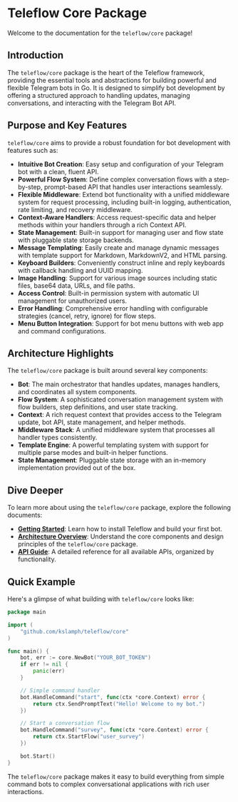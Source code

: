 # Teleflow Core Package

Welcome to the documentation for the `teleflow/core` package!

## Introduction

The `teleflow/core` package is the heart of the Teleflow framework, providing the essential tools and abstractions for building powerful and flexible Telegram bots in Go. It is designed to simplify bot development by offering a structured approach to handling updates, managing conversations, and interacting with the Telegram Bot API.

## Purpose and Key Features

`teleflow/core` aims to provide a robust foundation for bot development with features such as:

*   **Intuitive Bot Creation**: Easy setup and configuration of your Telegram bot with a clean, fluent API.
*   **Powerful Flow System**: Define complex conversation flows with a step-by-step, prompt-based API that handles user interactions seamlessly.
*   **Flexible Middleware**: Extend bot functionality with a unified middleware system for request processing, including built-in logging, authentication, rate limiting, and recovery middleware.
*   **Context-Aware Handlers**: Access request-specific data and helper methods within your handlers through a rich Context API.
*   **State Management**: Built-in support for managing user and flow state with pluggable state storage backends.
*   **Message Templating**: Easily create and manage dynamic messages with template support for Markdown, MarkdownV2, and HTML parsing.
*   **Keyboard Builders**: Conveniently construct inline and reply keyboards with callback handling and UUID mapping.
*   **Image Handling**: Support for various image sources including static files, base64 data, URLs, and file paths.
*   **Access Control**: Built-in permission system with automatic UI management for unauthorized users.
*   **Error Handling**: Comprehensive error handling with configurable strategies (cancel, retry, ignore) for flow steps.
*   **Menu Button Integration**: Support for bot menu buttons with web app and command configurations.

## Architecture Highlights

The `teleflow/core` package is built around several key components:

*   **Bot**: The main orchestrator that handles updates, manages handlers, and coordinates all system components.
*   **Flow System**: A sophisticated conversation management system with flow builders, step definitions, and user state tracking.
*   **Context**: A rich request context that provides access to the Telegram update, bot API, state management, and helper methods.
*   **Middleware Stack**: A unified middleware system that processes all handler types consistently.
*   **Template Engine**: A powerful templating system with support for multiple parse modes and built-in helper functions.
*   **State Management**: Pluggable state storage with an in-memory implementation provided out of the box.

## Dive Deeper

To learn more about using the `teleflow/core` package, explore the following documents:

*   **[Getting Started](./get_started.md)**: Learn how to install Teleflow and build your first bot.
*   **[Architecture Overview](./architecture.md)**: Understand the core components and design principles of the `teleflow/core` package.
*   **[API Guide](./api_guide.md)**: A detailed reference for all available APIs, organized by functionality.

## Quick Example

Here's a glimpse of what building with `teleflow/core` looks like:

```go
package main

import (
    "github.com/kslamph/teleflow/core"
)

func main() {
    bot, err := core.NewBot("YOUR_BOT_TOKEN")
    if err != nil {
        panic(err)
    }

    // Simple command handler
    bot.HandleCommand("start", func(ctx *core.Context) error {
        return ctx.SendPromptText("Hello! Welcome to my bot.")
    })

    // Start a conversation flow
    bot.HandleCommand("survey", func(ctx *core.Context) error {
        return ctx.StartFlow("user_survey")
    })

    bot.Start()
}
```

The `teleflow/core` package makes it easy to build everything from simple command bots to complex conversational applications with rich user interactions.